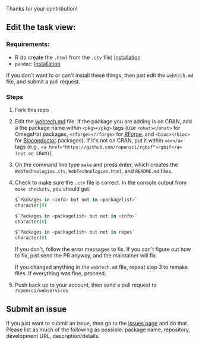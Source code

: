 Thanks for your contribution!

## Edit the task view:

### Requirements:

* R (to create the `.html` from the `.ctv` file) [Installation](http://cran.r-project.org/)
* `pandoc`: [Installation](http://johnmacfarlane.net/pandoc/installing.html)

If you don't want to or can't install these things, then just edit the `webtech.md` file, and submit a pull request.

### Steps

1. Fork this repo
2. Edit the [webtech.md](https://github.com/ropensci/webservices/blob/master/webtech.md) file. If the package you are adding is on CRAN, add a the package name within `<pkg></pkg>` tags (use `<ohat></ohat>` for OmegaHat packages, `<rforge></rforge>` for [RForge](https://r-forge.r-project.org/), and `<bioc></bioc>` for [Bioconductor](http://www.bioconductor.org/) packages). If it's not on CRAN, put it within `<a></a>` tags (e.g., `<a href="https://github.com/ropensci/rgbif">rgbif</a> (not on CRAN)`).
3. On the command line type `make` and press enter, which creates the `WebTechnologies.ctv`, `WebTechnologies.html`, and `README.md` files.
4. Check to make sure the `.ctv` file is correct. In the console output from `make checkctv`, you should get:

    ```coffee
    $`Packages in <info> but not in <packagelist>`
    character(0)

    $`Packages in <packagelist> but not in <info>`
    character(0)

    $`Packages in <packagelist> but not in repos`
    character(0)
    ```

    If you don't, follow the error messages to fix. If you can't figure out how to fix, just send the PR anyway, and the maintainer will fix.

    If you changed anything in the `webtech.md` file, repeat step 3 to remake files. If everything was fine, proceed.
5. Push back up to your account, then send a pull request to `ropensci/webservices`

## Submit an issue

If you just want to submit an issue, then go to the [issues page](https://github.com/ropensci/webservices/issues?state=open) and do that. Please list as much of the following as possible: package name, repository, development URL, description/details.
